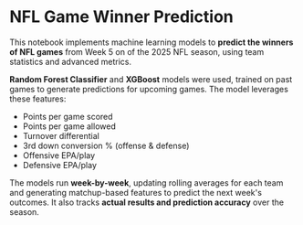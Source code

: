 # NFL Game Winner Prediction
This notebook implements machine learning models to **predict the winners of NFL games** from Week 5 on of the 2025 NFL season, using team statistics and advanced metrics. 

**Random Forest Classifier** and **XGBoost** models were used, trained on past games to generate predictions for upcoming games. The model leverages these features:

- Points per game scored
- Points per game allowed
- Turnover differential
- 3rd down conversion % (offense & defense)
- Offensive EPA/play
- Defensive EPA/play

The models run **week-by-week**, updating rolling averages for each team and generating matchup-based features to predict the next week's outcomes. It also tracks **actual results and prediction accuracy** over the season.
